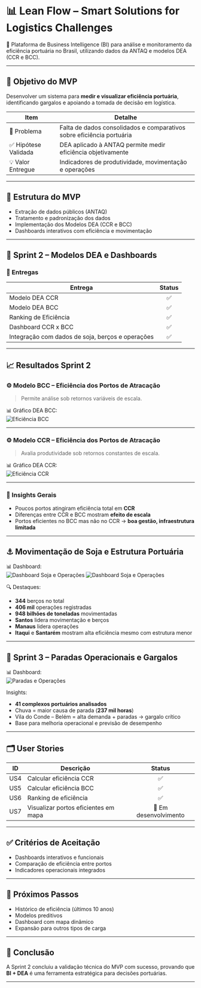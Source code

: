# 📊 Lean Flow – Smart Solutions for Logistics Challenges

🚀 Plataforma de Business Intelligence (BI) para análise e monitoramento da eficiência portuária no Brasil, utilizando dados da ANTAQ e modelos DEA (CCR e BCC).

---

## 🎯 Objetivo do MVP

Desenvolver um sistema para **medir e visualizar eficiência portuária**, identificando gargalos e apoiando a tomada de decisão em logística.

| Item | Detalhe |
|------|--------|
| 🎯 Problema | Falta de dados consolidados e comparativos sobre eficiência portuária |
| ✅ Hipótese Validada | DEA aplicado à ANTAQ permite medir eficiência objetivamente |
| 💡 Valor Entregue | Indicadores de produtividade, movimentação e operações |

---

## 🧩 Estrutura do MVP

- Extração de dados públicos (ANTAQ)
- Tratamento e padronização dos dados
- Implementação dos Modelos DEA (CCR e BCC)
- Dashboards interativos com eficiência e movimentação

---

## 📅 Sprint 2 – Modelos DEA e Dashboards

### 🔧 Entregas

| Entrega | Status |
|--------|:-----:|
| Modelo DEA CCR | ✅ |
| Modelo DEA BCC | ✅ |
| Ranking de Eficiência | ✅ |
| Dashboard CCR x BCC | ✅ |
| Integração com dados de soja, berços e operações | ✅ |

---

## 📈 Resultados Sprint 2

### ⚙️ Modelo BCC – Eficiência dos Portos de Atracação

> Permite análise sob retornos variáveis de escala.

📊 Gráfico DEA BCC:  
![Eficiência BCC](https://github.com/Ludmilacarmo/LeanFlow/blob/main/Imagens/Grafico%20bbc.jpeg)

---

### ⚙️ Modelo CCR – Eficiência dos Portos de Atracação

> Avalia produtividade sob retornos constantes de escala.

📊 Gráfico DEA CCR:  
![Eficiência CCR](https://github.com/Ludmilacarmo/LeanFlow/blob/main/Imagens/grafico%20ccr.jpeg)

---

### 🎯 Insights Gerais

- Poucos portos atingiram eficiência total em **CCR**
- Diferenças entre CCR e BCC mostram **efeito de escala**
- Portos eficientes no BCC mas não no CCR → **boa gestão, infraestrutura limitada**

---

## ⚓ Movimentação de Soja e Estrutura Portuária

📊 Dashboard:  
![Dashboard Soja e Operações](https://github.com/Ludmilacarmo/LeanFlow/blob/main/Imagens/WhatsApp%20Image%202025-10-30%20at%2021.05.48.jpeg) 
![Dashboard Soja e Operações](https://github.com/Ludmilacarmo/LeanFlow/blob/main/Imagens/WhatsApp%20Image%202025-10-30%20at%2021.06.11.jpeg) 



🔍 Destaques:

- **344** berços no total
- **406 mil** operações registradas
- **948 bilhões de toneladas** movimentadas
- **Santos** lidera movimentação e berços
- **Manaus** lidera operações
- **Itaqui** e **Santarém** mostram alta eficiência mesmo com estrutura menor

---

## 🛑 Sprint 3 – Paradas Operacionais e Gargalos

📊 Dashboard:  
![Paradas e Operações](https://github.com/Ludmilacarmo/LeanFlow/blob/main/Imagens/paradas.jpeg)

Insights:

- **41 complexos portuários analisados**
- Chuva = maior causa de parada (**237 mil horas**)
- Vila do Conde – Belém = alta demanda + paradas → gargalo crítico
- Base para melhoria operacional e previsão de desempenho

---

## 🗂️ User Stories

| ID | Descrição | Status |
|----|-----------|:-----:|
| US4 | Calcular eficiência CCR | ✅ |
| US5 | Calcular eficiência BCC | ✅ |
| US6 | Ranking de eficiência | ✅ |
| US7 | Visualizar portos eficientes em mapa | 🔄 Em desenvolvimento |

---

## ✅ Critérios de Aceitação

- Dashboards interativos e funcionais
- Comparação de eficiência entre portos
- Indicadores operacionais integrados

---

## 🔮 Próximos Passos

- Histórico de eficiência (últimos 10 anos)
- Modelos preditivos
- Dashboard com mapa dinâmico
- Expansão para outros tipos de carga

---


## 🧠 Conclusão

A Sprint 2 concluiu a validação técnica do MVP com sucesso, provando que **BI + DEA** é uma ferramenta estratégica para decisões portuárias.

---
